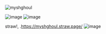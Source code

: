 <p align="left"> <img src="https://komarev.com/ghpvc/?username=myshghoul&label=%20stalkers&color=0e75b6&style=flat" alt="myshghoul" /> </p>

![image](https://github.com/user-attachments/assets/cd7d0b00-eca8-4f64-a37c-cbfb2644f6fc)
![image](https://github.com/user-attachments/assets/ace2eec7-b5b7-4a2d-952a-bd108e7c6ad2)
 
   straw!,  .https://myshghoul.straw.page/
![image](https://github.com/user-attachments/assets/d7226793-6bf1-4b7c-9302-44dbf5121c94)
